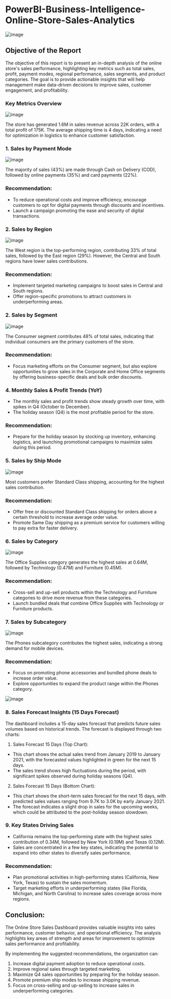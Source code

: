 # PowerBI-Business-Intelligence-Online-Store-Sales-Analytics

![image](https://github.com/user-attachments/assets/b58d9839-a7e5-45e1-95f6-4c5b777ae9ee)

## Objective of the Report
The objective of this report is to present an in-depth analysis of the online store's sales performance, highlighting key metrics such as total sales, profit, payment modes, regional performance, sales segments, and product categories. The goal is to provide actionable insights that will help management make data-driven decisions to improve sales, customer engagement, and profitability.

### Key Metrics Overview

![image](https://github.com/user-attachments/assets/1db10955-e96d-4bca-9e5d-9b628ed28c7c)

The store has generated 1.6M in sales revenue across 22K orders, with a total profit of 175K. The average shipping time is 4 days, indicating a need for optimization in logistics to enhance customer satisfaction.

### 1. Sales by Payment Mode
![image](https://github.com/user-attachments/assets/48d90aeb-61c4-4c0c-a1e8-89dd169852ae)

The majority of sales (43%) are made through Cash on Delivery (COD), followed by online payments (35%) and card payments (22%).

### Recommendation:
- To reduce operational costs and improve efficiency, encourage customers to opt for digital payments through discounts and incentives.
- Launch a campaign promoting the ease and security of digital transactions.

### 2. Sales by Region
![image](https://github.com/user-attachments/assets/49ca276d-6365-4382-9722-ed6229ace003)

The West region is the top-performing region, contributing 33% of total sales, followed by the East region (29%). However, the Central and South regions have lower sales contributions.

### Recommendation:
- Implement targeted marketing campaigns to boost sales in Central and South regions.
- Offer region-specific promotions to attract customers in underperforming areas.

### 2. Sales by Segment
![image](https://github.com/user-attachments/assets/d2ffe95d-692e-4730-b0ed-49d14199266e)

The Consumer segment contributes 48% of total sales, indicating that individual consumers are the primary customers of the store.

### Recommendation:
- Focus marketing efforts on the Consumer segment, but also explore opportunities to grow sales in the Corporate and Home Office segments by offering business-specific deals and bulk order discounts.

### 4. Monthly Sales & Profit Trends (YoY)
- The monthly sales and profit trends show steady growth over time, with spikes in Q4 (October to December).
- The holiday season (Q4) is the most profitable period for the store.

### Recommendation:
- Prepare for the holiday season by stocking up inventory, enhancing logistics, and launching promotional campaigns to maximize sales during this period.

### 5. Sales by Ship Mode
![image](https://github.com/user-attachments/assets/cd5e14ab-bc8c-49b4-943f-dbdcc2b816b5)

Most customers prefer Standard Class shipping, accounting for the highest sales contribution.

### Recommendation:
- Offer free or discounted Standard Class shipping for orders above a certain threshold to increase average order value.
- Promote Same Day shipping as a premium service for customers willing to pay extra for faster delivery.

### 6. Sales by Category
![image](https://github.com/user-attachments/assets/f43a338b-c232-43a9-a86a-690f2835b745)

The Office Supplies category generates the highest sales at 0.64M, followed by Technology (0.47M) and Furniture (0.45M).

### Recommendation:
- Cross-sell and up-sell products within the Technology and Furniture categories to drive more revenue from these categories.
- Launch bundled deals that combine Office Supplies with Technology or Furniture products.

### 7. Sales by Subcategory
![image](https://github.com/user-attachments/assets/2ea74a8e-a6a7-44b1-9606-5d28bb559c64)

The Phones subcategory contributes the highest sales, indicating a strong demand for mobile devices.

### Recommendation:
- Focus on promoting phone accessories and bundled phone deals to increase order value.
- Explore opportunities to expand the product range within the Phones category.

![image](https://github.com/user-attachments/assets/65e7a7e1-e12f-46b8-b612-e5777f304f03)

### 8. Sales Forecast Insights (15 Days Forecast)

The dashboard includes a 15-day sales forecast that predicts future sales volumes based on historical trends. The forecast is displayed through two charts:

1. Sales Forecast 15 Days (Top Chart):
- This chart shows the actual sales trend from January 2019 to January 2021, with the forecasted values highlighted in green for the next 15 days.
- The sales trend shows high fluctuations during the period, with significant spikes observed during holiday seasons (Q4).

2. Sales Forecast 15 Days (Bottom Chart):
- This chart shows the short-term sales forecast for the next 15 days, with predicted sales values ranging from 9.7K to 3.0K by early January 2021.
- The forecast indicates a slight drop in sales for the upcoming weeks, which could be attributed to the post-holiday season slowdown.

### 9. Key States Driving Sales
- California remains the top-performing state with the highest sales contribution of 0.34M, followed by New York (0.19M) and Texas (0.12M).
- Sales are concentrated in a few key states, indicating the potential to expand into other states to diversify sales performance.

### Recommendation:
- Plan promotional activities in high-performing states (California, New York, Texas) to sustain the sales momentum.
- Target marketing efforts in underperforming states (like Florida, Michigan, and North Carolina) to increase sales coverage across more regions.

## Conclusion:

The Online Store Sales Dashboard provides valuable insights into sales performance, customer behavior, and operational efficiency. The analysis highlights key areas of strength and areas for improvement to optimize sales performance and profitability.

By implementing the suggested recommendations, the organization can:

1. Increase digital payment adoption to reduce operational costs.
2. Improve regional sales through targeted marketing.
3. Maximize Q4 sales opportunities by preparing for the holiday season.
4. Promote premium ship modes to increase shipping revenue.
5. Focus on cross-selling and up-selling to increase sales in underperforming categories.



